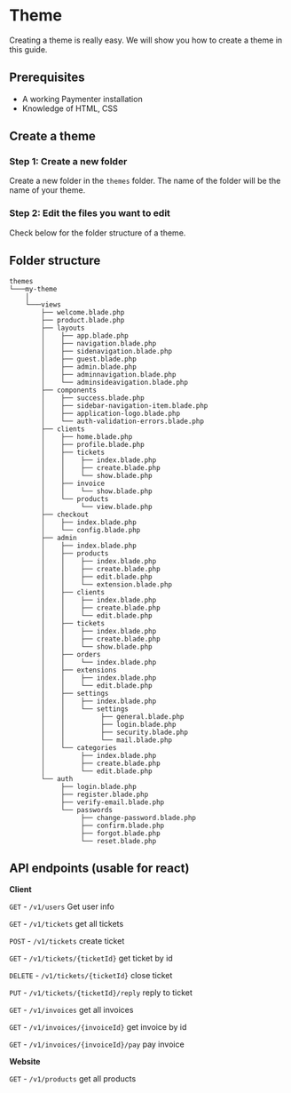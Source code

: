 # Theme

Creating a theme is really easy. We will show you how to create a theme in this guide.

## Prerequisites
- A working Paymenter installation
- Knowledge of HTML, CSS 

## Create a theme
### Step 1: Create a new folder
Create a new folder in the `themes` folder. The name of the folder will be the name of your theme.

### Step 2: Edit the files you want to edit
Check below for the folder structure of a theme.

## Folder structure
```
themes
└───my-theme
    │
    └───views
        ├── welcome.blade.php
        ├── product.blade.php 
        ├── layouts
        │    ├── app.blade.php 
        │    ├── navigation.blade.php
        │    ├── sidenavigation.blade.php
        │    ├── guest.blade.php 
        │    ├── admin.blade.php
        │    ├── adminnavigation.blade.php
        │    └── adminsideavigation.blade.php 
        ├── components
        │    ├── success.blade.php
        │    ├── sidebar-navigation-item.blade.php
        │    ├── application-logo.blade.php
        │    └── auth-validation-errors.blade.php
        ├── clients 
        │    ├── home.blade.php
        │    ├── profile.blade.php
        │    ├── tickets
        │    │    ├── index.blade.php
        │    │    ├── create.blade.php
        │    │    └── show.blade.php
        │    ├── invoice
        │    │    └── show.blade.php
        │    └── products
        │         └── view.blade.php
        ├── checkout
        │    ├── index.blade.php
        │    └── config.blade.php
        ├── admin
        │    ├── index.blade.php
        │    ├── products
        │    │    ├── index.blade.php
        │    │    ├── create.blade.php
        │    │    ├── edit.blade.php
        │    │    └── extension.blade.php
        │    ├── clients
        │    │    ├── index.blade.php
        │    │    ├── create.blade.php
        │    │    └── edit.blade.php
        │    ├── tickets
        │    │    ├── index.blade.php
        │    │    ├── create.blade.php
        │    │    └── show.blade.php
        │    ├── orders
        │    │    └── index.blade.php
        │    ├── extensions
        │    │    ├── index.blade.php
        │    │    └── edit.blade.php
        │    ├── settings
        │    │    ├── index.blade.php
        │    │    └── settings
        │    │         ├── general.blade.php
        │    │         ├── login.blade.php
        │    │         ├── security.blade.php
        │    │         └── mail.blade.php
        │    └── categories
        │         ├── index.blade.php
        │         ├── create.blade.php
        │         └── edit.blade.php
        └── auth
             ├── login.blade.php
             ├── register.blade.php
             ├── verify-email.blade.php
             └── passwords
                  ├── change-password.blade.php
                  ├── confirm.blade.php
                  ├── forgot.blade.php
                  └── reset.blade.php

```

## API endpoints (usable for react)

**Client**

`GET` - `/v1/users` Get user info

`GET` - `/v1/tickets` get all tickets

`POST` - `/v1/tickets` create ticket

`GET` - `/v1/tickets/{ticketId}` get ticket by id

`DELETE` - `/v1/tickets/{ticketId}` close ticket

`PUT` - `/v1/tickets/{ticketId}/reply` reply to ticket

`GET` - `/v1/invoices` get all invoices

`GET` - `/v1/invoices/{invoiceId}` get invoice by id

`GET` - `/v1/invoices/{invoiceId}/pay` pay invoice

**Website**

`GET` - `/v1/products` get all products
